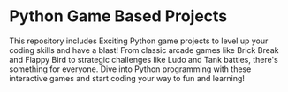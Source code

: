 # Python Game Based Projects
 This repository includes Exciting Python game projects to level up your coding skills and have a blast! From classic arcade games like Brick Break and Flappy Bird to strategic challenges like Ludo and Tank battles, there's something for everyone. Dive into Python programming with these interactive games and start coding your way to fun and learning!
